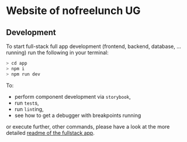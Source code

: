 # Website of nofreelunch UG

## Development

To start full-stack full app development (frontend, backend, database, ... running) run the following in your terminal:
```sh
> cd app
> npm i
> npm run dev
```

To:
- perform component development via `storybook`,
- run `test`s,
- run `lint`ing,
- see how to get a debugger with breakpoints running

or execute further, other commands, please have a look at the more detailed [readme of the fullstack app](./app/README.md).

